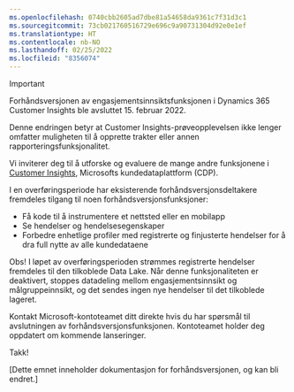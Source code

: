 ```yaml
---
ms.openlocfilehash: 0740cbb2605ad7dbe81a54658da9361c7f31d3c1
ms.sourcegitcommit: 73cb021760516729e696c9a90731304d92e0e1ef
ms.translationtype: HT
ms.contentlocale: nb-NO
ms.lasthandoff: 02/25/2022
ms.locfileid: "8356074"
---
```


> [!IMPORTANT]
> Forhåndsversjonen av engasjementsinnsiktsfunksjonen i Dynamics 365 Customer Insights ble avsluttet 15. februar 2022.  
>
>Denne endringen betyr at Customer Insights-prøveopplevelsen ikke lenger omfatter muligheten til å opprette trakter eller annen rapporteringsfunksjonalitet.
>
> Vi inviterer deg til å utforske og evaluere de mange andre funksjonene i [Customer Insights](https://dynamics.microsoft.com/ai/customer-insights/), Microsofts kundedataplattform (CDP).    
>  
> I en overføringsperiode har eksisterende forhåndsversjonsdeltakere fremdeles tilgang til noen forhåndsversjonsfunksjoner:
> 
> - Få kode til å instrumentere et nettsted eller en mobilapp 
> - Se hendelser og hendelsesegenskaper 
> - Forbedre enhetlige profiler med registrerte og finjusterte hendelser for å dra full nytte av alle kundedataene
>  
> Obs! I løpet av overføringsperioden strømmes registrerte hendelser fremdeles til den tilkoblede Data Lake. Når denne funksjonaliteten er deaktivert, stoppes datadeling mellom engasjementsinnsikt og målgruppeinnsikt, og det sendes ingen nye hendelser til det tilkoblede lageret.
>
> Kontakt Microsoft-kontoteamet ditt direkte hvis du har spørsmål til avslutningen av forhåndsversjonsfunksjonen. Kontoteamet holder deg oppdatert om kommende lanseringer. 
>
>Takk!


[Dette emnet inneholder dokumentasjon for forhåndsversjonen, og kan bli endret.]
